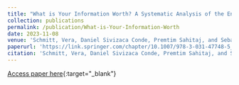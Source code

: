 ```yaml
---
title: "What is Your Information Worth? A Systematic Analysis of the Endowment Effect of Different Data Types"
collection: publications
permalink: /publication/What-is-Your-Information-Worth
date: 2023-11-08
venue: 'Schmitt, Vera, Daniel Sivizaca Conde, Premtim Sahitaj, and Sebastian Möller. "What is Your Information Worth? A Systematic Analysis of the Endowment Effect of Different Data Types." In Nordic Conference on Secure IT Systems, pp. 223-242. Cham: Springer Nature Switzerland, 2023.'
paperurl: 'https://link.springer.com/chapter/10.1007/978-3-031-47748-5_13'
citation: 'Schmitt, Vera, Daniel Sivizaca Conde, Premtim Sahitaj, and Sebastian Möller. "What is Your Information Worth? A Systematic Analysis of the Endowment Effect of Different Data Types." In Nordic Conference on Secure IT Systems, pp. 223-242. Cham: Springer Nature Switzerland, 2023.'
---
```


[Access paper here](https://doi.org/10.1007/978-3-031-47748-5_13){:target="_blank"}
